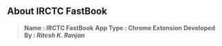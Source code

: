 ## About IRCTC FastBook
>**Name : IRCTC FastBook**
>**App Type : Chrome Extension**
>**Developed By : _Ritesh K. Ranjan_**